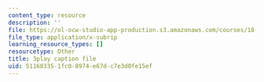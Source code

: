 ```yaml
---
content_type: resource
description: ''
file: https://ol-ocw-studio-app-production.s3.amazonaws.com/courses/18-01sc-single-variable-calculus-fall-2010/511683351fc08974e67dc7e3d0fe15ef_7K1sB05pE0A.srt
file_type: application/x-subrip
learning_resource_types: []
resourcetype: Other
title: 3play caption file
uid: 51168335-1fc0-8974-e67d-c7e3d0fe15ef
---
```

